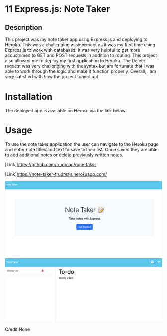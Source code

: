 # 11 Express.js: Note Taker

## Description

This project was my note taker app using Express.js and deploying to Heroku. This was a challenging assignement as it was my first time using Express.js to work with databases. It was very helpful to get more accustomed to GET and POST requests in addition to routing. This project also allowed me to deploy my first application to Heroku. The Delete request was very challenging with the syntax but am fortunate that I was able to work through the logic and make it function properly. Overall, I am very satisfied with how the project turned out.

# Installation

The deployed app is available on Heroku via the link below.

# Usage

To use the note taker application the user can navigate to the Heroku page and enter note titles and text to save to their list. Once saved they are able to add additional notes or delete previously written notes.

[Link]https://github.com/trudman/note-taker

[Link]https://note-taker-trudman.herokuapp.com/

![Screenshot](assets/images/Screenshot%202023-01-19%20at%205.09.26%20PM.png)
![Screenshot](assets/images/Screenshot%202023-01-19%20at%205.10.35%20PM.png)

Credit
None
